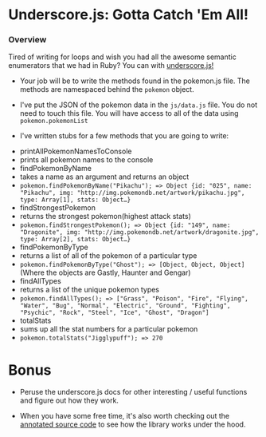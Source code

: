 # Underscore.js: Gotta Catch 'Em All!

### Overview

Tired of writing for loops and wish you had all the awesome semantic enumerators that we had in Ruby? You can with [underscore.js!](http://underscorejs.org/)

* Your job will be to write the methods found in the pokemon.js file. The methods are namespaced behind the `pokemon` object.
* I've put the JSON of the pokemon data in the `js/data.js` file. You do not need to touch this file. You will have access to all of the data using `pokemon.pokemonList`

* I've written stubs for a few methods that you are going to write:
-  printAllPokemonNamesToConsole
  - prints all pokemon names to the console
-  findPokemonByName
  - takes a name as an argument and returns an object
  - `pokemon.findPokemonByName("Pikachu"); => Object {id: "025", name: "Pikachu", img: "http://img.pokemondb.net/artwork/pikachu.jpg", type: Array[1], stats: Object…}`
-  findStrongestPokemon
  - returns the strongest pokemon(highest attack stats)
  - `pokemon.findStrongestPokemon(); => Object {id: "149", name: "Dragonite", img: "http://img.pokemondb.net/artwork/dragonite.jpg", type: Array[2], stats: Object…}`
-  findPokemonByType
  - returns a list of all of the pokemon of a particular type
  - `pokemon.findPokemonByType("Ghost"); => [Object, Object, Object]` (Where the objects are Gastly, Haunter and Gengar)
-  findAllTypes
  - returns a list of the unique pokemon types
  - `pokemon.findAllTypes(); => ["Grass", "Poison", "Fire", "Flying", "Water", "Bug", "Normal", "Electric", "Ground", "Fighting", "Psychic", "Rock", "Steel", "Ice", "Ghost", "Dragon"]`
-  totalStats
  - sums up all the stat numbers for a particular pokemon
  - `pokemon.totalStats("Jigglypuff"); => 270`

# Bonus

* Peruse the underscore.js docs for other interesting / useful functions and figure out how they work.

* When you have some free time, it's also worth checking out the [annotated source code](http://underscorejs.org/docs/underscore.html) to see how the library works under the hood.
